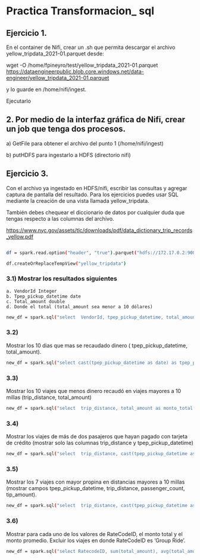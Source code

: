# Practica Transformacion_  sql

## Ejercicio 1.

 En el container de Nifi, crear un .sh que permita descargar el archivo yellow_tripdata_2021-01.parquet desde: 

wget -O /home/fpineyro/test/yellow_tripdata_2021-01.parquet
https://dataengineerpublic.blob.core.windows.net/data-engineer/yellow_tripdata_2021-01.parquet

y lo guarde en /home/nifi/ingest.

Ejecutarlo





## 2. Por medio de la interfaz gráfica de Nifi, crear un job que tenga dos procesos.

a) GetFile para obtener el archivo del punto 1 (/home/nifi/ingest)

b) putHDFS para ingestarlo a HDFS (directorio nifi)



## Ejercicio 3.

 Con el archivo ya ingestado en HDFS/nifi, escribir las consultas y agregar captura de pantalla del resultado. Para los ejercicios puedes usar SQL mediante la creación de una vista llamada yellow_tripdata.
 
También debes chequear el diccionario de datos por cualquier duda que tengas respecto a las columnas del archivo.




https://www.nyc.gov/assets/tlc/downloads/pdf/data_dictionary_trip_records_yellow.pdf


```sh

df = spark.read.option("header", "true").parquet("hdfs://172.17.0.2:9000/nifi/yellow_tripdata_2021-01.parquet")

df.createOrReplaceTempView("yellow_tripdata")

```


### 3.1) Mostrar los resultados siguientes

    a. VendorId Integer
    b. Tpep_pickup_datetime date
    c. Total_amount double
    d. Donde el total (total_amount sea menor a 10 dólares)


```sh
new_df = spark.sql("select  VendorId, tpep_pickup_datetime, total_amount from yellow_tripdata Where total_amount<10")

```



### 3.2) 
Mostrar los 10 dias que mas se recaudado dinero ( tpep_pickup_datetime, total_amount).


```sh
new_df = spark.sql("select cast(tpep_pickup_datetime as date) as tpep_pickup_datetime, sum(total_amount) as monto_total from yellow_tripdata group by date(tpep_pickup_datetime) order by monto_total desc limit 10")

```



### 3.3) 
Mostrar los 10 viajes que menos dinero recaudó en viajes mayores a 10 millas
(trip_distance, total_amount)
```sh
new_df = spark.sql("select  trip_distance, total_amount as monto_total from yellow_tripdata Where trip_distance > 10 order by monto_total asc limit 10")
```

### 3.4) 
Mostrar los viajes de más de dos pasajeros que hayan pagado con tarjeta de
crédito (mostrar solo las columnas trip_distance y tpep_pickup_datetime)

```sh
new_df = spark.sql("select  trip_distance, cast(tpep_pickup_datetime as date)  from yellow_tripdata Where payment_type = 1  and passenger_count > 2")
```

### 3.5) 
Mostrar los 7 viajes con mayor propina en distancias mayores a 10 millas (mostrar
campos tpep_pickup_datetime, trip_distance, passenger_count, tip_amount).

```sh
new_df = spark.sql("select  trip_distance, cast(tpep_pickup_datetime as date), passenger_count, tip_amount   from yellow_tripdata  Where trip_distance > 10 order by  tip_amount desc limit 7")
```

### 3.6) 
Mostrar para cada uno de los valores de RateCodeID, el monto total y el monto
promedio. Excluir los viajes en donde RateCodeID es ‘Group Ride’.
```sh
new_df = spark.sql("select RatecodeID, sum(total_amount), avg(total_amount) from yellow_tripdata where RatecodeID != 6 group by RatecodeID")
```

